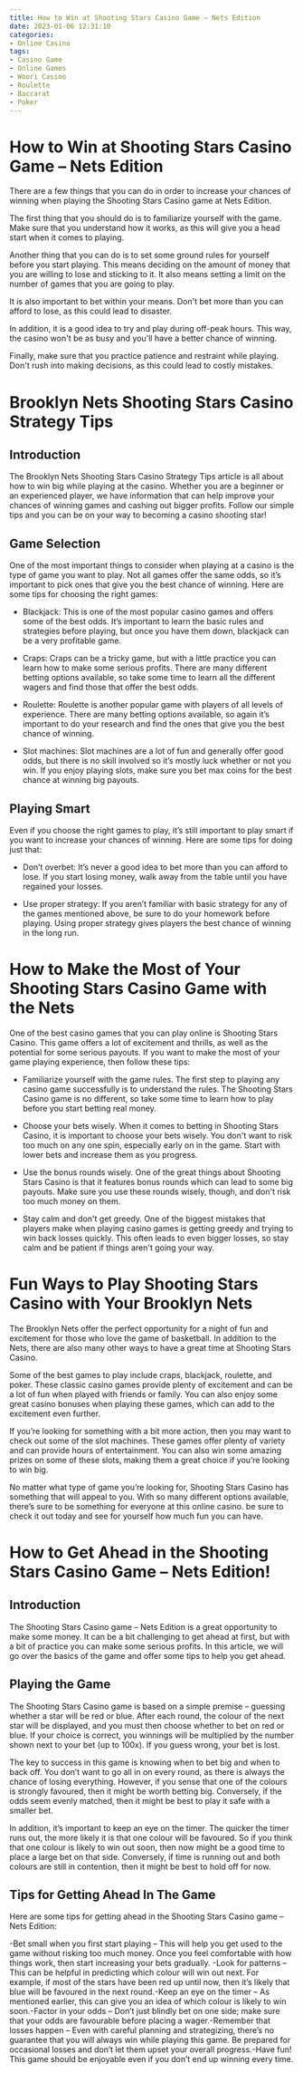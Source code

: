 ```yaml
---
title: How to Win at Shooting Stars Casino Game – Nets Edition
date: 2023-01-06 12:31:10
categories:
- Online Casino
tags:
- Casino Game
- Online Games
- Woori Casino
- Roulette
- Baccarat
- Poker
---
```



#  How to Win at Shooting Stars Casino Game – Nets Edition

There are a few things that you can do in order to increase your chances of winning when playing the Shooting Stars Casino game at Nets Edition.

The first thing that you should do is to familiarize yourself with the game. Make sure that you understand how it works, as this will give you a head start when it comes to playing.

Another thing that you can do is to set some ground rules for yourself before you start playing. This means deciding on the amount of money that you are willing to lose and sticking to it. It also means setting a limit on the number of games that you are going to play.

It is also important to bet within your means. Don't bet more than you can afford to lose, as this could lead to disaster.

In addition, it is a good idea to try and play during off-peak hours. This way, the casino won't be as busy and you'll have a better chance of winning.

Finally, make sure that you practice patience and restraint while playing. Don't rush into making decisions, as this could lead to costly mistakes.

#  Brooklyn Nets Shooting Stars Casino Strategy Tips

## Introduction 

The Brooklyn Nets Shooting Stars Casino Strategy Tips article is all about how to win big while playing at the casino. Whether you are a beginner or an experienced player, we have information that can help improve your chances of winning games and cashing out bigger profits. Follow our simple tips and you can be on your way to becoming a casino shooting star!

## Game Selection 

One of the most important things to consider when playing at a casino is the type of game you want to play. Not all games offer the same odds, so it’s important to pick ones that give you the best chance of winning. Here are some tips for choosing the right games:

- Blackjack: This is one of the most popular casino games and offers some of the best odds. It’s important to learn the basic rules and strategies before playing, but once you have them down, blackjack can be a very profitable game.

- Craps: Craps can be a tricky game, but with a little practice you can learn how to make some serious profits. There are many different betting options available, so take some time to learn all the different wagers and find those that offer the best odds.

- Roulette: Roulette is another popular game with players of all levels of experience. There are many betting options available, so again it’s important to do your research and find the ones that give you the best chance of winning.

- Slot machines: Slot machines are a lot of fun and generally offer good odds, but there is no skill involved so it’s mostly luck whether or not you win. If you enjoy playing slots, make sure you bet max coins for the best chance at winning big payouts.

## Playing Smart 

Even if you choose the right games to play, it’s still important to play smart if you want to increase your chances of winning. Here are some tips for doing just that:

- Don’t overbet: It’s never a good idea to bet more than you can afford to lose. If you start losing money, walk away from the table until you have regained your losses.

- Use proper strategy: If you aren’t familiar with basic strategy for any of the games mentioned above, be sure to do your homework before playing. Using proper strategy gives players the best chance of winning in the long run.

#  How to Make the Most of Your Shooting Stars Casino Game with the Nets

One of the best casino games that you can play online is Shooting Stars Casino. This game offers a lot of excitement and thrills, as well as the potential for some serious payouts. If you want to make the most of your game playing experience, then follow these tips:

* Familiarize yourself with the game rules. The first step to playing any casino game successfully is to understand the rules. The Shooting Stars Casino game is no different, so take some time to learn how to play before you start betting real money.

* Choose your bets wisely. When it comes to betting in Shooting Stars Casino, it is important to choose your bets wisely. You don't want to risk too much on any one spin, especially early on in the game. Start with lower bets and increase them as you progress.

* Use the bonus rounds wisely. One of the great things about Shooting Stars Casino is that it features bonus rounds which can lead to some big payouts. Make sure you use these rounds wisely, though, and don't risk too much money on them.

* Stay calm and don't get greedy. One of the biggest mistakes that players make when playing casino games is getting greedy and trying to win back losses quickly. This often leads to even bigger losses, so stay calm and be patient if things aren't going your way.

#  Fun Ways to Play Shooting Stars Casino with Your Brooklyn Nets

The Brooklyn Nets offer the perfect opportunity for a night of fun and excitement for those who love the game of basketball. In addition to the Nets, there are also many other ways to have a great time at Shooting Stars Casino.

Some of the best games to play include craps, blackjack, roulette, and poker. These classic casino games provide plenty of excitement and can be a lot of fun when played with friends or family. You can also enjoy some great casino bonuses when playing these games, which can add to the excitement even further.

If you’re looking for something with a bit more action, then you may want to check out some of the slot machines. These games offer plenty of variety and can provide hours of entertainment. You can also win some amazing prizes on some of these slots, making them a great choice if you’re looking to win big.

No matter what type of game you’re looking for, Shooting Stars Casino has something that will appeal to you. With so many different options available, there’s sure to be something for everyone at this online casino. be sure to check it out today and see for yourself how much fun you can have.

#  How to Get Ahead in the Shooting Stars Casino Game – Nets Edition!

## Introduction

The Shooting Stars Casino game – Nets Edition is a great opportunity to make some money. It can be a bit challenging to get ahead at first, but with a bit of practice you can make some serious profits. In this article, we will go over the basics of the game and offer some tips to help you get ahead.

## Playing the Game

The Shooting Stars Casino game is based on a simple premise – guessing whether a star will be red or blue. After each round, the colour of the next star will be displayed, and you must then choose whether to bet on red or blue. If your choice is correct, you winnings will be multiplied by the number shown next to your bet (up to 100x). If you guess wrong, your bet is lost.

The key to success in this game is knowing when to bet big and when to back off. You don’t want to go all in on every round, as there is always the chance of losing everything. However, if you sense that one of the colours is strongly favoured, then it might be worth betting big. Conversely, if the odds seem evenly matched, then it might be best to play it safe with a smaller bet.

In addition, it’s important to keep an eye on the timer. The quicker the timer runs out, the more likely it is that one colour will be favoured. So if you think that one colour is likely to win out soon, then now might be a good time to place a large bet on that side. Conversely, if time is running out and both colours are still in contention, then it might be best to hold off for now.

## Tips for Getting Ahead In The Game

Here are some tips for getting ahead in the Shooting Stars Casino game – Nets Edition:

-Bet small when you first start playing – This will help you get used to the game without risking too much money. Once you feel comfortable with how things work, then start increasing your bets gradually.
-Look for patterns – This can be helpful in predicting which colour will win out next. For example, if most of the stars have been red up until now, then it’s likely that blue will be favoured in the next round.-Keep an eye on the timer – As mentioned earlier, this can give you an idea of which colour is likely to win soon.-Factor in your odds – Don’t just blindly bet on one side; make sure that your odds are favourable before placing a wager.-Remember that losses happen – Even with careful planning and strategizing, there’s no guarantee that you will always win while playing this game. Be prepared for occasional losses and don’t let them upset your overall progress.-Have fun! This game should be enjoyable even if you don’t end up winning every time.